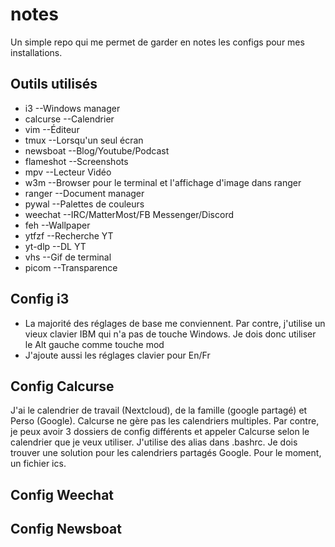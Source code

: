 # notes
Un simple repo qui me permet de garder en notes les configs pour mes installations.


## Outils utilisés
- i3 --Windows manager
- calcurse --Calendrier
- vim --Éditeur
- tmux --Lorsqu'un seul écran
- newsboat --Blog/Youtube/Podcast
- flameshot --Screenshots
- mpv --Lecteur Vidéo
- w3m --Browser pour le terminal et l'affichage d'image dans ranger
- ranger --Document manager
- pywal --Palettes de couleurs
- weechat --IRC/MatterMost/FB Messenger/Discord
- feh --Wallpaper
- ytfzf --Recherche YT
- yt-dlp --DL YT
- vhs --Gif de terminal
- picom --Transparence

## Config i3
- La majorité des réglages de base me conviennent. Par contre, j'utilise un vieux clavier IBM qui n'a pas de touche Windows. Je dois donc utiliser le Alt gauche comme touche mod
- J'ajoute aussi les réglages clavier pour En/Fr

## Config Calcurse
J'ai le calendrier de travail (Nextcloud), de la famille (google partagé) et Perso (Google). Calcurse ne gère pas les calendriers multiples. Par contre, je peux avoir 3 dossiers de config différents et appeler Calcurse selon le calendrier que je veux utiliser. J'utilise des alias dans .bashrc. Je dois trouver une solution pour les calendriers partagés Google. Pour le moment, un fichier ics.

## Config Weechat

## Config Newsboat
